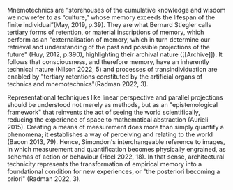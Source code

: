 Mnemotechnics are “storehouses of the cumulative knowledge and wisdom we now refer to as “culture,” whose memory exceeds the lifespan of the finite individual”(May, 2019, p.39). They are what Bernard Stiegler calls tertiary forms of retention, or material inscriptions of memory, which perform as an "externalisation of memory, which in turn determine our retrieval and understanding of the past and possible projections of the future" (Huy, 2012, p.390), highlighting their archival nature ([[Archive]]). It follows that consciousness, and therefore memory, have an inherently technical nature (Nilson 2022, 5) and processes of transindividuation are enabled by "tertiary retentions constituted by the artificial organs of technics and mnemotechnics"(Radman 2022, 3). 

Representational techniques like linear perspective and parallel projections should be understood not merely as methods, but as an "epistemological framework" that reinvents the act of seeing the world scientifically, reducing the experience of space to mathematical abstraction (Aurieli 2015). Creating a means of measurement does more than simply quantify a phenomena; it establishes a way of perceiving and relating to the world (Bacon 2013, 79). Hence, Simondon's interchangeable reference to images, in which measurement and quantification becomes physically engrained, as schemas of action or behaviour (Hoel 2022, 18). In that sense, architectural technicity represents the transformation of empirical memory into a foundational condition for new experiences, or "the posteriori becoming a priori" (Radman 2022, 3).


